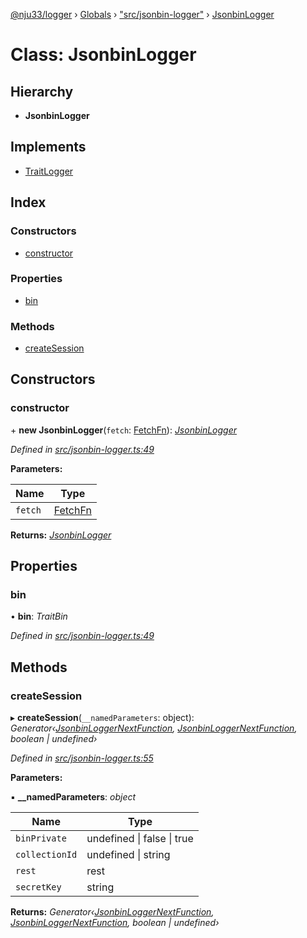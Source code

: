 [@nju33/logger](../README.md) › [Globals](../globals.md) › ["src/jsonbin-logger"](../modules/_src_jsonbin_logger_.md) › [JsonbinLogger](_src_jsonbin_logger_.jsonbinlogger.md)

# Class: JsonbinLogger

## Hierarchy

* **JsonbinLogger**

## Implements

* [TraitLogger](../interfaces/_src_logger_.traitlogger.md)

## Index

### Constructors

* [constructor](_src_jsonbin_logger_.jsonbinlogger.md#constructor)

### Properties

* [bin](_src_jsonbin_logger_.jsonbinlogger.md#bin)

### Methods

* [createSession](_src_jsonbin_logger_.jsonbinlogger.md#createsession)

## Constructors

###  constructor

\+ **new JsonbinLogger**(`fetch`: [FetchFn](../modules/_src_logger_.md#fetchfn)): *[JsonbinLogger](_src_jsonbin_logger_.jsonbinlogger.md)*

*Defined in [src/jsonbin-logger.ts:49](https://github.com/nju33/logger/blob/4fb201c/src/jsonbin-logger.ts#L49)*

**Parameters:**

Name | Type |
------ | ------ |
`fetch` | [FetchFn](../modules/_src_logger_.md#fetchfn) |

**Returns:** *[JsonbinLogger](_src_jsonbin_logger_.jsonbinlogger.md)*

## Properties

###  bin

• **bin**: *TraitBin*

*Defined in [src/jsonbin-logger.ts:49](https://github.com/nju33/logger/blob/4fb201c/src/jsonbin-logger.ts#L49)*

## Methods

###  createSession

▸ **createSession**(`__namedParameters`: object): *Generator‹[JsonbinLoggerNextFunction](../modules/_src_jsonbin_logger_.md#jsonbinloggernextfunction), [JsonbinLoggerNextFunction](../modules/_src_jsonbin_logger_.md#jsonbinloggernextfunction), boolean | undefined›*

*Defined in [src/jsonbin-logger.ts:55](https://github.com/nju33/logger/blob/4fb201c/src/jsonbin-logger.ts#L55)*

**Parameters:**

▪ **__namedParameters**: *object*

Name | Type |
------ | ------ |
`binPrivate` | undefined &#124; false &#124; true |
`collectionId` | undefined &#124; string |
`rest` | rest |
`secretKey` | string |

**Returns:** *Generator‹[JsonbinLoggerNextFunction](../modules/_src_jsonbin_logger_.md#jsonbinloggernextfunction), [JsonbinLoggerNextFunction](../modules/_src_jsonbin_logger_.md#jsonbinloggernextfunction), boolean | undefined›*
